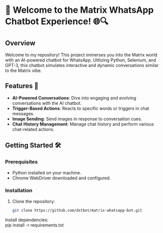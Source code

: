 # 🤖 Welcome to the Matrix WhatsApp Chatbot Experience! 🌐🔍

## Overview

Welcome to my repository! This project immerses you into the Matrix world with an AI-powered chatbot for WhatsApp. Utilizing Python, Selenium, and GPT-3, this chatbot simulates interactive and dynamic conversations similar to the Matrix vibe.

## Features 🚀

- **AI-Powered Conversations**: Dive into engaging and evolving conversations with the AI chatbot.
- **Trigger-Based Actions**: Reacts to specific words or triggers in chat messages.
- **Image Sending**: Send images in response to conversation cues.
- **Chat History Management**: Manage chat history and perform various chat-related actions.

## Getting Started 🛠️

### Prerequisites

- Python installed on your machine.
- Chrome WebDriver downloaded and configured.

### Installation

1. Clone the repository:
   ```bash
   git clone https://github.com/dxtbot/matrix-whatsapp-bot.git

Install dependencies:   
pip install -r requirements.txt
